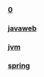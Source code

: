 ### [0](https://github.com/lu666666/notebooks/blob/master/java/0/readme.md)
>
### [javaweb](https://github.com/lu666666/notebooks/blob/master/java/javaweb/readme.md)
>
### [jvm](https://github.com/lu666666/notebooks/blob/master/java/jvm/readme.md)
>
### [spring](https://github.com/lu666666/notebooks/blob/master/java/spring/readme.md)
>
